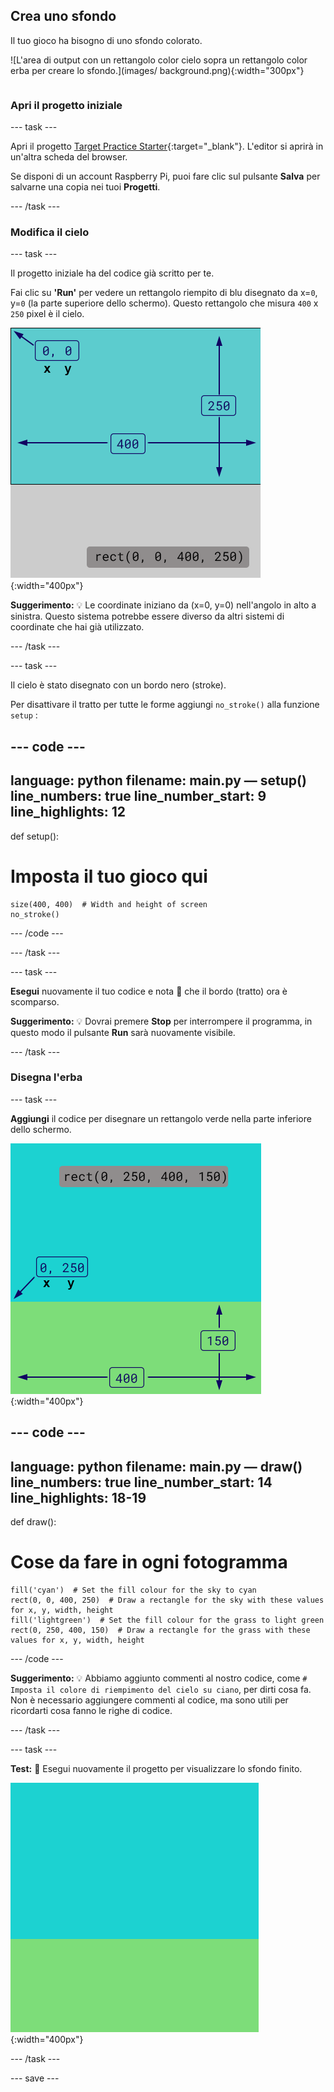 ## Crea uno sfondo

<div style="display: flex; flex-wrap: wrap">
<div style="flex-basis: 200px; flex-grow: 1; margin-right: 15px;">
Il tuo gioco ha bisogno di uno sfondo colorato.
</div>
<div>

![L'area di output con un rettangolo color cielo sopra un rettangolo color erba per creare lo sfondo.](images/ background.png){:width="300px"}

</div>
</div>

### Apri il progetto iniziale

--- task ---

Apri il progetto [Target Practice Starter](https://editor.raspberrypi.org/en/projects/target-practice-starter){:target="_blank"}. L'editor si aprirà in un'altra scheda del browser.

Se disponi di un account Raspberry Pi, puoi fare clic sul pulsante **Salva** per salvarne una copia nei tuoi **Progetti**.

--- /task ---

### Modifica il cielo

--- task ---

Il progetto iniziale ha del codice già scritto per te.

Fai clic su **'Run'** per vedere un rettangolo riempito di blu disegnato da x=`0`, y=`0` (la parte superiore dello schermo). Questo rettangolo che misura `400` x `250` pixel è il cielo.

![Un rettangolo blu con un bordo nero attorno, sopra un rettangolo grigio. L'angolo in alto a sinistra della tela è contrassegnato come x=0, y=0 questa è l'origine del rettangolo. La larghezza è evidenziata come 400 e l'altezza come 250. Viene visualizzato il codice rect(0, 0, 400, 250).](images/sky_stroke.png){:width="400px"}

**Suggerimento:** 💡 Le coordinate iniziano da (x=0, y=0) nell'angolo in alto a sinistra. Questo sistema potrebbe essere diverso da altri sistemi di coordinate che hai già utilizzato.

--- /task ---

--- task ---

Il cielo è stato disegnato con un bordo nero (stroke).

Per disattivare il tratto per tutte le forme aggiungi `no_stroke()` alla funzione `setup` :

--- code ---
---
language: python filename: main.py — setup() line_numbers: true line_number_start: 9
line_highlights: 12
---
def setup():
# Imposta il tuo gioco qui

    size(400, 400)  # Width and height of screen
    no_stroke()

--- /code ---

--- /task ---

--- task ---

**Esegui** nuovamente il tuo codice e nota 👀 che il bordo (tratto) ora è scomparso.

**Suggerimento:** 💡 Dovrai premere **Stop** per interrompere il programma, in questo modo il pulsante **Run** sarà nuovamente visibile.

--- /task ---

### Disegna l'erba

--- task ---

**Aggiungi** il codice per disegnare un rettangolo verde nella parte inferiore dello schermo.

![L'area di output con un rettangolo color cielo sopra un rettangolo color erba per creare lo sfondo. L'angolo in alto a sinistra del rettangolo è contrassegnato dalle coordinate x=0, y=250; questa è l'origine del rettangolo. La larghezza è indicata come 400 e l'altezza come 150. Viene visualizzato il codice rect(0, 0, 400, 250).](images/green-grass.png){:width="400px"}

--- code ---
---
language: python filename: main.py — draw() line_numbers: true line_number_start: 14
line_highlights: 18-19
---
def draw():
# Cose da fare in ogni fotogramma

    fill('cyan')  # Set the fill colour for the sky to cyan
    rect(0, 0, 400, 250)  # Draw a rectangle for the sky with these values for x, y, width, height
    fill('lightgreen')  # Set the fill colour for the grass to light green
    rect(0, 250, 400, 150)  # Draw a rectangle for the grass with these values for x, y, width, height

--- /code ---

**Suggerimento:** 💡 Abbiamo aggiunto commenti al nostro codice, come `# Imposta il colore di riempimento del cielo su ciano`, per dirti cosa fa. Non è necessario aggiungere commenti al codice, ma sono utili per ricordarti cosa fanno le righe di codice.

--- /task ---

--- task ---

**Test:** 🔄 Esegui nuovamente il progetto per visualizzare lo sfondo finito.

![L'area di output con un rettangolo color cielo sopra un rettangolo color erba per creare lo sfondo.](images/background.png){:width="400px"}

--- /task ---

--- save ---
